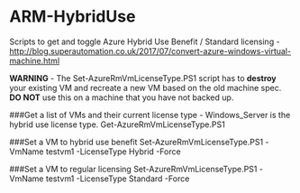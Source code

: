 # ARM-HybridUse
Scripts to get and toggle Azure Hybrid Use Benefit / Standard licensing - http://blog.superautomation.co.uk/2017/07/convert-azure-windows-virtual-machine.html

__WARNING__ - The Set-AzureRmVmLicenseType.PS1 script has to __destroy__ your existing VM and recreate a new VM based on the old machine spec. __DO NOT__ use this on a machine that you have not backed up. 

###Get a list of VMs and their current license type - Windows\_Server is the hybrid use license type.
    Get-AzureRmVmLicenseType.PS1
	
###Set a VM to hybrid use benefit
    Set-AzureRmVmLicenseType.PS1 -VmName testvm1 -LicenseType Hybrid -Force
	
###Set a VM to regular licensing
    Set-AzureRmVmLicenseType.PS1 -VmName testvm1 -LicenseType Standard -Force
